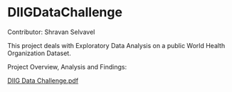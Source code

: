 # DIIGDataChallenge

Contributor: Shravan Selvavel

This project deals with Exploratory Data Analysis on a public World Health Organization Dataset.

Project Overview, Analysis and Findings:

[DIIG Data Challenge.pdf](https://github.com/user-attachments/files/20140697/DIIG.Data.Challenge.pdf)

